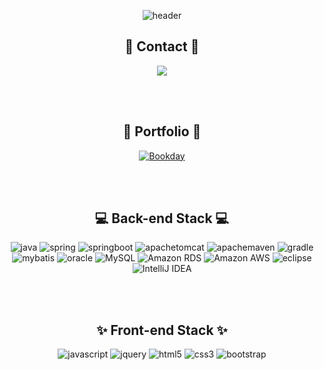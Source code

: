 <div align="center">
  
  ![header](https://capsule-render.vercel.app/api?type=waving&color=0:fbc2eb,100:a6c1ee&height=200&section=header&text=Soojin's%20github&fontColor=ffffff&fontSize=30&fontAlignY=39)
  
 ## :email: Contact :email:
  [![](https://img.shields.io/badge/Email-D0A9F5?style=for-the-badge&logo=Gmail&logoColor=white)](mailto:hasoojin1731@gmail.com) 
  
  
<br>
<br>
  
 ## 🔗 Portfolio 🔗
  [![Bookday](https://img.shields.io/badge/Bookday-5397fc?style=for-the-badge&logo=BookStack&logoColor=white)](http://3.34.217.163/) 

<br>
<br>
  
## 💻 Back-end Stack 💻
![java](https://img.shields.io/badge/JAVA-007396?style=for-the-badge&logo=java&logoColor=white) 
![spring](https://img.shields.io/badge/Spring-6DB33F?style=for-the-badge&logo=Spring&logoColor=white)
![springboot](https://img.shields.io/badge/springboot-6DB33F?style=for-the-badge&logo=springboot&logoColor=white) 
![apachetomcat](https://img.shields.io/badge/apachetomcat-F8DC75?style=for-the-badge&logo=apachetomcat&logoColor=white) 
![apachemaven](https://img.shields.io/badge/apachemaven-C71A36?style=for-the-badge&logo=apachemaven&logoColor=white) 
![gradle](https://img.shields.io/badge/gradle-02303A?style=for-the-badge&logo=gradle&logoColor=white)
<br>
![mybatis](https://img.shields.io/badge/mybatis-D0312D?style=for-the-badge&logo=mybatis&logoColor=white)
![oracle](https://img.shields.io/badge/oracle-F80000?style=for-the-badge&logo=oracle&logoColor=white)
![MySQL](https://img.shields.io/badge/MySQL-4479A1?style=for-the-badge&logo=MySQL&logoColor=white)
![Amazon RDS](https://img.shields.io/badge/AmazonRDS-527FFF?style=for-the-badge&logo=AmazonRDS&logoColor=white)
![Amazon AWS](https://img.shields.io/badge/amazonaws-232F3E?style=for-the-badge&logo=AmazonAWS&logoColor=white)
![eclipse](https://img.shields.io/badge/eclipse-2C2255?style=for-the-badge&logo=eclipse&logoColor=white)
![IntelliJ IDEA](https://img.shields.io/badge/IntelliJIDEA-000000?style=for-the-badge&logo=IntelliJIDEA&logoColor=white) 
  
  
  <br>
<br>
  
## ✨ Front-end Stack ✨
  
![javascript](https://img.shields.io/badge/javascript-F7DF1E?style=for-the-badge&logo=javascript&logoColor=black)
![jquery](https://img.shields.io/badge/jquery-0769AD?style=for-the-badge&logo=jquery&logoColor=white)
![html5](https://img.shields.io/badge/html-E34F26?style=for-the-badge&logo=html5&logoColor=white)
![css3](https://img.shields.io/badge/css-1572B6?style=for-the-badge&logo=css3&logoColor=white)
![bootstrap](https://img.shields.io/badge/bootstrap-7952B3?style=for-the-badge&logo=bootstrap&logoColor=white)



<br>
<br>
  


</div>
